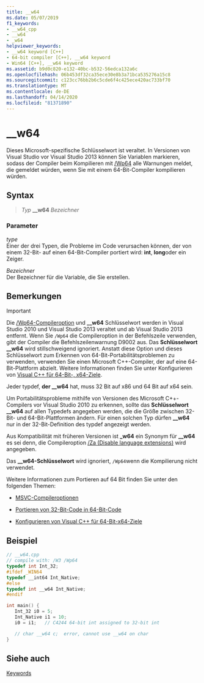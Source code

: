 ```yaml
---
title: __w64
ms.date: 05/07/2019
f1_keywords:
- __w64_cpp
- __w64
- _w64
helpviewer_keywords:
- __w64 keyword [C++]
- 64-bit compiler [C++], __w64 keyword
- Win64 [C++], __w64 keyword
ms.assetid: b9d0c820-e132-40bc-b532-56edca132a6c
ms.openlocfilehash: 06b453df32ca35ece30e8b3a71bca535276a15c8
ms.sourcegitcommit: c123cc76bb2b6c5cde6f4c425ece420ac733bf70
ms.translationtype: MT
ms.contentlocale: de-DE
ms.lasthandoff: 04/14/2020
ms.locfileid: "81371890"
---
```

# <a name="__w64"></a>__w64

Dieses Microsoft-spezifische Schlüsselwort ist veraltet. In Versionen von Visual Studio vor Visual Studio 2013 können Sie Variablen markieren, sodass der Compiler beim Kompilieren mit [/Wp64](../build/reference/wp64-detect-64-bit-portability-issues.md) alle Warnungen meldet, die gemeldet würden, wenn Sie mit einem 64-Bit-Compiler kompilieren würden.

## <a name="syntax"></a>Syntax

> *Typ* **__w64** *Bezeichner*

### <a name="parameters"></a>Parameter

*type*<br/>
Einer der drei Typen, die Probleme im Code verursachen können, der von einem 32-Bit- auf einen 64-Bit-Compiler portiert wird: **int**, **long**oder ein Zeiger.

*Bezeichner*<br/>
Der Bezeichner für die Variable, die Sie erstellen.

## <a name="remarks"></a>Bemerkungen

> [!IMPORTANT]
> Die [/Wp64-Compileroption](../build/reference/wp64-detect-64-bit-portability-issues.md) und **__w64** Schlüsselwort werden in Visual Studio 2010 und Visual Studio 2013 veraltet und ab Visual Studio 2013 entfernt. Wenn Sie `/Wp64` die Compileroption in der Befehlszeile verwenden, gibt der Compiler die Befehlszeilenwarnung D9002 aus. Das **Schlüsselwort __w64** wird stillschweigend ignoriert. Anstatt diese Option und dieses Schlüsselwort zum Erkennen von 64-Bit-Portabilitätsproblemen zu verwenden, verwenden Sie einen Microsoft C++-Compiler, der auf eine 64-Bit-Plattform abzielt. Weitere Informationen finden Sie unter Konfigurieren von [Visual C++ für 64-Bit-, x64-Ziele](../build/configuring-programs-for-64-bit-visual-cpp.md).

Jeder typdef, **der __w64** hat, muss 32 Bit auf x86 und 64 Bit auf x64 sein.

Um Portabilitätsprobleme mithilfe von Versionen des Microsoft C++-Compilers vor Visual Studio 2010 zu erkennen, sollte das **Schlüsselwort __w64** auf allen Typedefs angegeben werden, die die Größe zwischen 32-Bit- und 64-Bit-Plattformen ändern. Für einen solchen Typ dürfen **__w64** nur in der 32-Bit-Definition des typdef angezeigt werden.

Aus Kompatibilität mit früheren Versionen ist **_w64** ein Synonym für **__w64** es sei denn, die Compileroption [/Za \(Disable language extensions)](../build/reference/za-ze-disable-language-extensions.md) wird angegeben.

Das **__w64-Schlüsselwort** wird ignoriert, `/Wp64`wenn die Kompilierung nicht verwendet.

Weitere Informationen zum Portieren auf 64 Bit finden Sie unter den folgenden Themen:

- [MSVC-Compileroptionen](../build/reference/compiler-options.md)

- [Portieren von 32-Bit-Code in 64-Bit-Code](../build/common-visual-cpp-64-bit-migration-issues.md)

- [Konfigurieren von Visual C++ für 64-Bit-x64-Ziele](../build/configuring-programs-for-64-bit-visual-cpp.md)

## <a name="example"></a>Beispiel

```cpp
// __w64.cpp
// compile with: /W3 /Wp64
typedef int Int_32;
#ifdef _WIN64
typedef __int64 Int_Native;
#else
typedef int __w64 Int_Native;
#endif

int main() {
   Int_32 i0 = 5;
   Int_Native i1 = 10;
   i0 = i1;   // C4244 64-bit int assigned to 32-bit int

   // char __w64 c;  error, cannot use __w64 on char
}
```

## <a name="see-also"></a>Siehe auch

[Keywords](../cpp/keywords-cpp.md)

